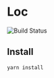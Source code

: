 # Loc
![Build Status](https://github.com/LocTran016/loctran016.github.io/workflows/.github/workflows/ghpage.yml/badge.svg)

## Install

<code lang="bash">yarn install</code>